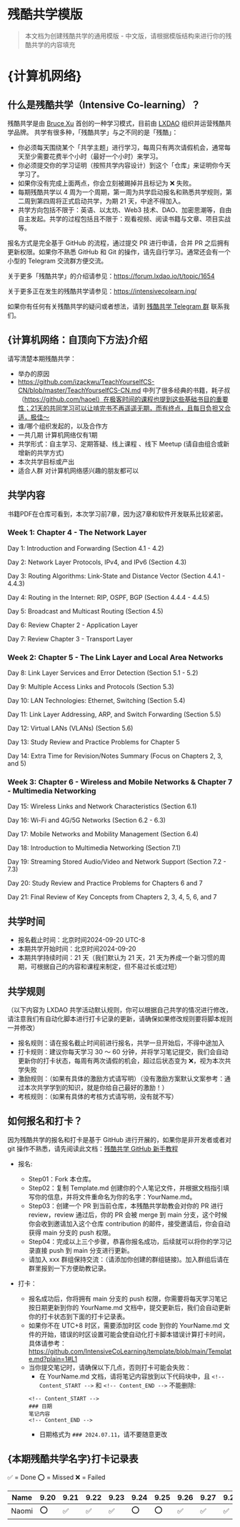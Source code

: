 # 残酷共学模版

> 本文档为创建残酷共学的通用模版 - 中文版，请根据模版结构来进行你的残酷共学的内容填充

# {计算机网络}

## 什么是残酷共学（Intensive Co-learning）？

残酷共学是由 [Bruce Xu](https://twitter.com/brucexu_eth) 首创的一种学习模式，目前由 [LXDAO](https://lxdao.io/) 组织并运营残酷共学品牌。
共学有很多种，「残酷共学」与之不同的是「残酷」：

- 你必须每天围绕某个「共学主题」进行学习，每周只有两次请假机会，通常每天至少需要花费半个小时（最好一个小时）来学习。
- 你必须提交你的学习证明（按照共学内容设计）到这个「仓库」来证明你今天学习了。
- 如果你没有完成上面两点，你会立刻被踢掉并且标记为 ❌ 失败。
- 每期残酷共学以 4 周为一个周期，第一周为共学启动报名和熟悉共学规则，第二周到第四周将正式启动共学，为期 21 天，中途不得加入。
- 共学方向包括不限于：英语、以太坊、Web3 技术、DAO、加密思潮等，自由自主发起。共学的过程包括且不限于：观看视频、阅读书籍与文章、项目实战等。

报名方式是完全基于 GitHub 的流程，通过提交 PR 进行申请，合并 PR 之后拥有更新权限。如果你不熟悉 GitHub 和 Git 的操作，请先自行学习。通常还会有一个小型的 Telegram 交流群方便交流。

关于更多「残酷共学」的介绍请参见：https://forum.lxdao.io/t/topic/1654

关于更多正在发生的残酷共学请参见：https://intensivecolearn.ing/

如果你有任何有关残酷共学的疑问或者想法，请到 [残酷共学 Telegram 群](https://t.me/LXDAO/6215) 联系我们。

## {计算机网络：自顶向下方法}介绍

请写清楚本期残酷共学：

- 举办的原因
- https://github.com/izackwu/TeachYourselfCS-CN/blob/master/TeachYourselfCS-CN.md 中列了很多经典的书籍，耗子叔（https://github.com/haoel）在极客时间的课程也提到这些基础书目的重要性；21天的共同学习可以让啃完书不再遥遥无期，而有终点，且每日负担又合适，极佳～
- 谁/哪个组织发起的，以及合作方
- 一共几期 计算机网络仅有1期
- 共学形式：自主学习、定期答疑、线上课程 、线下 Meetup (请自由组合或新增新的共学方式)
- 本次共学目标或产出
- 适合人群 对计算机网络感兴趣的朋友都可以

## 共学内容

书籍PDF在仓库可看到，本次学习前7章，因为这7章和软件开发联系比较紧密。

### Week 1: Chapter 4 - The Network Layer
Day 1: Introduction and Forwarding (Section 4.1 - 4.2)

Day 2: Network Layer Protocols, IPv4, and IPv6 (Section 4.3)

Day 3: Routing Algorithms: Link-State and Distance Vector (Section 4.4.1 - 4.4.3)

Day 4: Routing in the Internet: RIP, OSPF, BGP (Section 4.4.4 - 4.4.5)

Day 5: Broadcast and Multicast Routing (Section 4.5)

Day 6: Review Chapter 2 - Application Layer

Day 7: Review Chapter 3 - Transport Layer

### Week 2: Chapter 5 - The Link Layer and Local Area Networks
Day 8: Link Layer Services and Error Detection (Section 5.1 - 5.2)

Day 9: Multiple Access Links and Protocols (Section 5.3)

Day 10: LAN Technologies: Ethernet, Switching (Section 5.4)

Day 11: Link Layer Addressing, ARP, and Switch Forwarding (Section 5.5)

Day 12: Virtual LANs (VLANs) (Section 5.6)

Day 13: Study Review and Practice Problems for Chapter 5

Day 14: Extra Time for Revision/Notes Summary (Focus on Chapters 2, 3, and 5)

### Week 3: Chapter 6 - Wireless and Mobile Networks & Chapter 7 - Multimedia Networking
Day 15: Wireless Links and Network Characteristics (Section 6.1)

Day 16: Wi-Fi and 4G/5G Networks (Section 6.2 - 6.3)

Day 17: Mobile Networks and Mobility Management (Section 6.4)

Day 18: Introduction to Multimedia Networking (Section 7.1)

Day 19: Streaming Stored Audio/Video and Network Support (Section 7.2 - 7.3)

Day 20: Study Review and Practice Problems for Chapters 6 and 7

Day 21: Final Review of Key Concepts from Chapters 2, 3, 4, 5, 6, and 7

## 共学时间

- 报名截止时间：北京时间2024-09-20 UTC-8
- 本期共学开始时间：北京时间2024-09-20 
- 本期共学持续时间：21 天（我们默认为 21 天，21 天为养成一个新习惯的周期，可根据自己的内容和课程来制定，但不易过长或过短）

## 共学规则

（以下内容为 LXDAO 共学活动默认规则，你可以根据自己共学的情况进行修改，请注意我们有自动化脚本进行打卡记录的更新，请确保如果修改规则要将脚本规则一并修改）

- 报名规则：请在报名截止时间前进行报名，共学一旦开始后，不得中途加入
- 打卡规则：建议你每天学习 30 ～ 60 分钟，并将学习笔记提交，我们会自动更新你的打卡状态，每周有两次请假的机会，超过后状态变为 ❌，视为本次共学失败
- 激励规则：（如果有具体的激励方式请写明）（没有激励方案默认文案参考：通过本次共学学到的知识，就是你给自己最好的激励！）
- 考核规则：（如果有具体的考核方式请写明，没有就不写）

## 如何报名和打卡？

因为残酷共学的报名和打卡是基于 GitHub 进行开展的，如果你是非开发者或者对 git 操作不熟悉，请先阅读此文档：[残酷共学 GitHub 新手教程](https://www.notion.so/lxdao/GitHub-53fca5ba49bb40c69e4e40e69f58f416)

- 报名:

  - Step01：Fork 本仓库。
  - Step02：复制 Template.md 创建你的个人笔记文件，并根据文档指引填写你的信息，并将文件重命名为你的名字：YourName.md。
  - Step03：创建一个 PR 到当前仓库，本残酷共学助教会对你的 PR 进行 review，review 通过后，你的 PR 会被 merge 到 main 分支，这个时候你会收到邀请加入这个仓库 contribution 的邮件，接受邀请后，你会自动获得 main 分支的 push 权限。
  - Step04：完成以上三个步骤，恭喜你报名成功，后续就可以将你的学习记录直接 push 到 main 分支进行更新。
  - 请加入 xxx 群组保持交流：（请添加你创建的群组链接)。加入群组后请在群里报到一下方便助教记录。

- 打卡：
  - 报名成功后，你将拥有 main 分支的 push 权限，你需要将每天学习笔记按日期更新到你的 YourName.md 文档中，提交更新后，我们会自动更新你的打卡状态到下面的打卡记录表。
  - 如果你不在 UTC+8 时区，需要添加时区 code 到你的 YourName.md 文件的开始，错误的时区设置可能会使自动化打卡脚本错误计算打卡时间，具体请参考：https://github.com/IntensiveCoLearning/template/blob/main/Template.md?plain=1#L1
  - 当你提交笔记时，请确保以下几点，否则打卡可能会失败：
    - 在 YourName.md 文档，请将笔记内容放到以下代码块中，且 `<!-- Content_START -->` 和 `<!-- Content_END -->` 不能删除:
    ```
    <!-- Content_START -->
    ### 日期
    笔记内容
    <!-- Content_END -->
    ```
    - 日期格式为 `### 2024.07.11`，请不要随意更改

## {本期残酷共学名字}打卡记录表

✅ = Done ⭕️ = Missed ❌ = Failed

<!-- START_COMMIT_TABLE -->
| Name | 9.20 | 9.21 | 9.22 | 9.23 | 9.24 | 9.25 | 9.26 | 9.27 | 9.28 | 9.29 | 9.30 | 10.01 | 10.02 | 10.03 | 10.04 | 10.05 | 10.06 | 10.07 | 10.08 | 10.09 | 10.10 | 10.11 |
| ------------- | ---- | ---- | ---- | ---- | ---- | ---- | ---- | ---- | ---- | ---- | ---- | ---- | ---- | ---- | ---- | ---- | ---- | ---- | ---- | ---- | ---- | ---- |
| Naomi | ⭕️ | ✅ | ✅ | ✅ | ⭕️ | ⭕️ | ✅ | ✅ | ✅ | ❌ | | | | | | | | | | | | |
<!-- END_COMMIT_TABLE -->



























<!-- STATISTICALDATA_START -->
<!-- STATISTICALDATA_END -->


